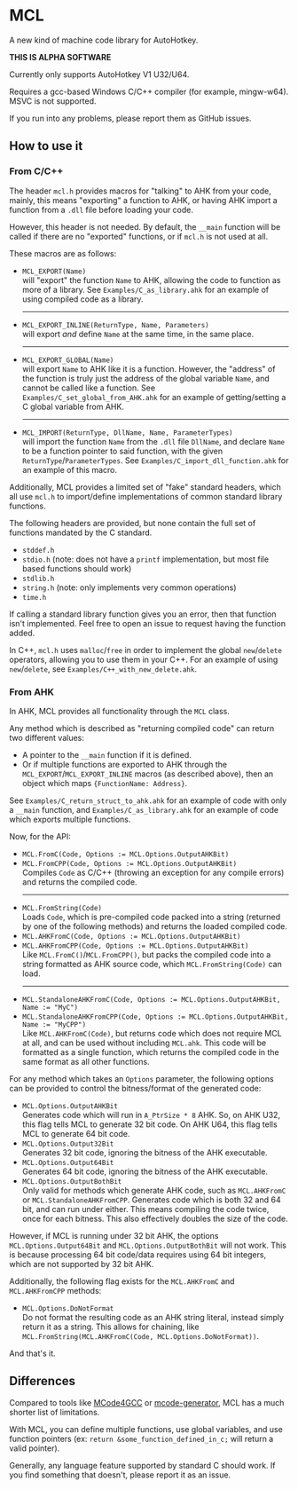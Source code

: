 # MCL
A new kind of machine code library for AutoHotkey.

**THIS IS ALPHA SOFTWARE**

Currently only supports AutoHotkey V1 U32/U64.

Requires a gcc-based Windows C/C++ compiler (for example, mingw-w64). MSVC is not supported.

If you run into any problems, please report them as GitHub issues.

## How to use it

### From C/C++

The header `mcl.h` provides macros for "talking" to AHK from your code, mainly, this means "exporting" a function to AHK, or having AHK import a function from a `.dll` file before loading your code.

However, this header is not needed. By default, the `__main` function will be called if there are no "exported" functions, or if `mcl.h` is not used at all.

These macros are as follows:

* `MCL_EXPORT(Name)` <br> will "export" the function `Name` to AHK, allowing the code to function as more of a library. See `Examples/C_as_library.ahk` for an example of using compiled code as a library. <hr>
* `MCL_EXPORT_INLINE(ReturnType, Name, Parameters)` <br> will export *and* define `Name` at the same time, in the same place. <hr>
* `MCL_EXPORT_GLOBAL(Name)` <br> will export `Name` to AHK like it is a function. However, the "address" of the function is truly just the address of the global variable `Name`, and cannot be called like a function. See `Examples/C_set_global_from_AHK.ahk` for an example of getting/setting a C global variable from AHK. <hr>
* `MCL_IMPORT(ReturnType, DllName, Name, ParameterTypes)` <br> will import the function `Name` from the `.dll` file `DllName`, and declare `Name` to be a function pointer to said function, with the given `ReturnType`/`ParameterTypes`. See `Examples/C_import_dll_function.ahk` for an example of this macro.

Additionally, MCL provides a limited set of "fake" standard headers, which all use `mcl.h` to import/define implementations of common standard library functions.

The following headers are provided, but none contain the full set of functions mandated by the C standard. 

* `stddef.h`
* `stdio.h` (note: does not have a `printf` implementation, but most file based functions should work)
* `stdlib.h`
* `string.h` (note: only implements very common operations)
* `time.h`

If calling a standard library function gives you an error, then that function isn't implemented. Feel free to open an issue to request having the function added.

In C++, `mcl.h` uses `malloc`/`free` in order to implement the global `new`/`delete` operators, allowing you to use them in your C++. For an example of using `new`/`delete`, see `Examples/C++_with_new_delete.ahk`.

### From AHK

In AHK, MCL provides all functionality through the `MCL` class. 

Any method which is described as "returning compiled code" can return two different values:

* A pointer to the `__main` function if it is defined. 
* Or if multiple functions are exported to AHK through the `MCL_EXPORT`/`MCL_EXPORT_INLINE` macros (as described above), then an object which maps `{FunctionName: Address}`. 

See `Examples/C_return_struct_to_ahk.ahk` for an example of code with only a `__main` function, and `Examples/C_as_library.ahk` for an example of code which exports multiple functions.

Now, for the API:

* `MCL.FromC(Code, Options := MCL.Options.OutputAHKBit)` 
* `MCL.FromCPP(Code, Options := MCL.Options.OutputAHKBit)` <br> Compiles `Code` as C/C++ (throwing an exception for any compile errors) and returns the compiled code. <hr>
* `MCL.FromString(Code)` <br> Loads `Code`, which is pre-compiled code packed into a string (returned by one of the following methods) and returns the loaded compiled code.
* `MCL.AHKFromC(Code, Options := MCL.Options.OutputAHKBit)`
* `MCL.AHKFromCPP(Code, Options := MCL.Options.OutputAHKBit)` <br> Like `MCL.FromC()`/`MCL.FromCPP()`, but packs the compiled code into a string formatted as AHK source code, which `MCL.FromString(Code)` can load. <hr>
* `MCL.StandaloneAHKFromC(Code, Options := MCL.Options.OutputAHKBit, Name := "MyC")` 
* `MCL.StandaloneAHKFromCPP(Code, Options := MCL.Options.OutputAHKBit, Name := "MyCPP")` <br> Like `MCL.AHKFromC(Code)`, but returns code which does not require MCL at all, and can be used without including `MCL.ahk`. This code will be formatted as a single function, which returns the compiled code in the same format as all other functions.

For any method which takes an `Options` parameter, the following options can be provided to control the bitness/format of the generated code:

* `MCL.Options.OutputAHKBit` <br> Generates code which will run in `A_PtrSize * 8` AHK. So, on AHK U32, this flag tells MCL to generate 32 bit code. On AHK U64, this flag tells MCL to generate 64 bit code.
* `MCL.Options.Output32Bit` <br> Generates 32 bit code, ignoring the bitness of the AHK executable.
* `MCL.Options.Output64Bit` <br> Generates 64 bit code, ignoring the bitness of the AHK executable.
* `MCL.Options.OutputBothBit` <br> Only valid for methods which generate AHK code, such as `MCL.AHKFromC` or `MCL.StandaloneAHKFromCPP`. Generates code which is both 32 and 64 bit, and can run under either. This means compiling the code twice, once for each bitness. This also effectively doubles the size of the code.

However, if MCL is running under 32 bit AHK, the options `MCL.Options.Output64Bit` and `MCL.Options.OutputBothBit` will not work. This is because processing 64 bit code/data requires using 64 bit integers, which are not supported by 32 bit AHK.

Additionally, the following flag exists for the `MCL.AHKFromC` and `MCL.AHKFromCPP` methods:

* `MCL.Options.DoNotFormat` <br> Do not format the resulting code as an AHK string literal, instead simply return it as a string. This allows for chaining, like `MCL.FromString(MCL.AHKFromC(Code, MCL.Options.DoNotFormat))`.

And that's it.

## Differences

Compared to tools like [MCode4GCC](https://github.com/joedf/MCode4GCC) or [mcode-generator](https://github.com/zxc010613/mcode-generator), MCL has a much shorter list of limitations.

With MCL, you can define multiple functions, use global variables, and use function pointers (ex: `return &some_function_defined_in_c;` will return a valid pointer).

Generally, any language feature supported by standard C should work. If you find something that doesn't, please report it as an issue.
